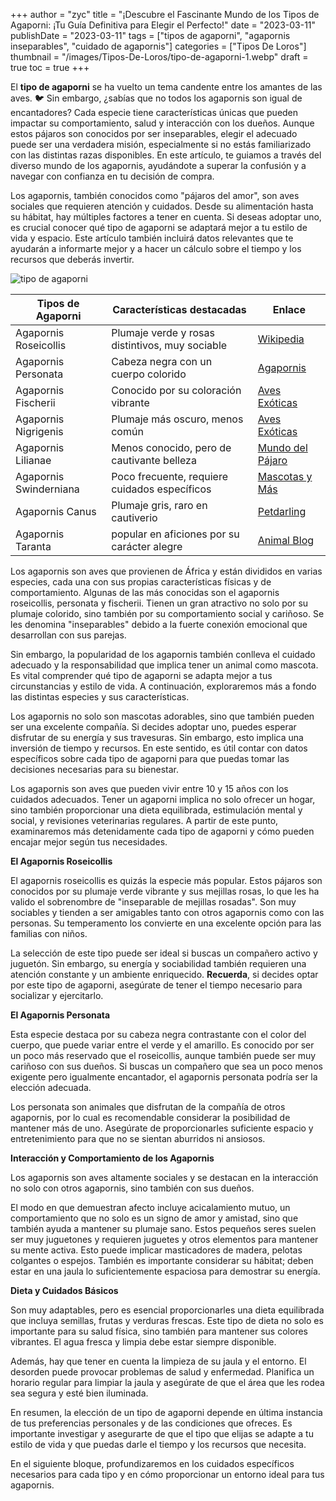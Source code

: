 +++
author = "zyc"
title = "¡Descubre el Fascinante Mundo de los Tipos de Agaporni: ¡Tu Guía Definitiva para Elegir el Perfecto!"
date = "2023-03-11"
publishDate = "2023-03-11"
tags = ["tipos de agaporni", "agapornis inseparables", "cuidado de agapornis"]
categories = ["Tipos De Loros"]
thumbnail = "/images/Tipos-De-Loros/tipo-de-agaporni-1.webp"
draft = true
toc = true
+++


El **tipo de agaporni** se ha vuelto un tema candente entre los amantes de las aves. 🐦 Sin embargo, ¿sabías que no todos los agapornis son igual de encantadores? Cada especie tiene características únicas que pueden impactar su comportamiento, salud y interacción con los dueños. Aunque estos pájaros son conocidos por ser inseparables, elegir el adecuado puede ser una verdadera misión, especialmente si no estás familiarizado con las distintas razas disponibles. En este artículo, te guiamos a través del diverso mundo de los agapornis, ayudándote a superar la confusión y a navegar con confianza en tu decisión de compra.

Los agapornis, también conocidos como "pájaros del amor", son aves sociales que requieren atención y cuidados. Desde su alimentación hasta su hábitat, hay múltiples factores a tener en cuenta. Si deseas adoptar uno, es crucial conocer qué tipo de agaporni se adaptará mejor a tu estilo de vida y espacio. Este artículo también incluirá datos relevantes que te ayudarán a informarte mejor y a hacer un cálculo sobre el tiempo y los recursos que deberás invertir.

![tipo de agaporni](/images/Tipos-De-Loros/tipo-de-agaporni-1.webp)

| Tipos de Agaporni           | Características destacadas                        | Enlace                                     |
|----------------------------|--------------------------------------------------|-------------------------------------------|
| Agapornis Roseicollis      | Plumaje verde y rosas distintivos, muy sociable | [Wikipedia](https://es.m.wikipedia.org/wiki/Agapornis)  |
| Agapornis Personata        | Cabeza negra con un cuerpo colorido              | [Agapornis](https://www.agapornishuelva.com/tipos-de-agapornis/)      |
| Agapornis Fischerii        | Conocido por su coloración vibrante              | [Aves Exóticas](https://avesexoticas.org/agapornis/)     |
| Agapornis Nigrigenis      | Plumaje más oscuro, menos común                  | [Aves Exóticas](https://avesexoticas.org/agapornis/)     |
| Agapornis Lilianae        | Menos conocido, pero de cautivante belleza      | [Mundo del Pájaro](https://mundodelpajaro.es/tipos-de-agapornis/)    |
| Agapornis Swinderniana     | Poco frecuente, requiere cuidados específicos     | [Mascotas y Más](https://mascotasymas.net/agapornis)       |
| Agapornis Canus            | Plumaje gris, raro en cautiverio                 | [Petdarling](https://www.petdarling.com/agapornis/)         |
| Agapornis Taranta          | popular en aficiones por su carácter alegre      | [Animal Blog](https://animalblog.es/aves-domesticas/especies/agapornis-guia-completa/) |

Los agapornis son aves que provienen de África y están divididos en varias especies, cada una con sus propias características físicas y de comportamiento. Algunas de las más conocidas son el agapornis roseicollis, personata y fischerii. Tienen un gran atractivo no solo por su plumaje colorido, sino también por su comportamiento social y cariñoso. Se les denomina "inseparables" debido a la fuerte conexión emocional que desarrollan con sus parejas.

Sin embargo, la popularidad de los agapornis también conlleva el cuidado adecuado y la responsabilidad que implica tener un animal como mascota. Es vital comprender qué tipo de agaporni se adapta mejor a tus circunstancias y estilo de vida. A continuación, exploraremos más a fondo las distintas especies y sus características.

Los agapornis no solo son mascotas adorables, sino que también pueden ser una excelente compañía. Si decides adoptar uno, puedes esperar disfrutar de su energía y sus travesuras. Sin embargo, esto implica una inversión de tiempo y recursos. En este sentido, es útil contar con datos específicos sobre cada tipo de agaporni para que puedas tomar las decisiones necesarias para su bienestar.

Los agapornis son aves que pueden vivir entre 10 y 15 años con los cuidados adecuados. Tener un agaporni implica no solo ofrecer un hogar, sino también proporcionar una dieta equilibrada, estimulación mental y social, y revisiones veterinarias regulares. A partir de este punto, examinaremos más detenidamente cada tipo de agaporni y cómo pueden encajar mejor según tus necesidades.

**El Agapornis Roseicollis**

El agapornis roseicollis es quizás la especie más popular. Estos pájaros son conocidos por su plumaje verde vibrante y sus mejillas rosas, lo que les ha valido el sobrenombre de "inseparable de mejillas rosadas". Son muy sociables y tienden a ser amigables tanto con otros agapornis como con las personas. Su temperamento los convierte en una excelente opción para las familias con niños.

La selección de este tipo puede ser ideal si buscas un compañero activo y juguetón. Sin embargo, su energía y sociabilidad también requieren una atención constante y un ambiente enriquecido. **Recuerda**, si decides optar por este tipo de agaporni, asegúrate de tener el tiempo necesario para socializar y ejercitarlo.

**El Agapornis Personata**

Esta especie destaca por su cabeza negra contrastante con el color del cuerpo, que puede variar entre el verde y el amarillo. Es conocido por ser un poco más reservado que el roseicollis, aunque también puede ser muy cariñoso con sus dueños. Si buscas un compañero que sea un poco menos exigente pero igualmente encantador, el agapornis personata podría ser la elección adecuada.

Los personata son animales que disfrutan de la compañía de otros agapornis, por lo cual es recomendable considerar la posibilidad de mantener más de uno. Asegúrate de proporcionarles suficiente espacio y entretenimiento para que no se sientan aburridos ni ansiosos.

**Interacción y Comportamiento de los Agapornis**

Los agapornis son aves altamente sociales y se destacan en la interacción no solo con otros agapornis, sino también con sus dueños. 

El modo en que demuestran afecto incluye acicalamiento mutuo, un comportamiento que no solo es un signo de amor y amistad, sino que también ayuda a mantener su plumaje sano. Estos pequeños seres suelen ser muy juguetones y requieren juguetes y otros elementos para mantener su mente activa. Esto puede implicar masticadores de madera, pelotas colgantes o espejos. También es importante considerar su hábitat; deben estar en una jaula lo suficientemente espaciosa para demostrar su energía.

**Dieta y Cuidados Básicos**

Son muy adaptables, pero es esencial proporcionarles una dieta equilibrada que incluya semillas, frutas y verduras frescas. Este tipo de dieta no solo es importante para su salud física, sino también para mantener sus colores vibrantes. El agua fresca y limpia debe estar siempre disponible.

Además, hay que tener en cuenta la limpieza de su jaula y el entorno. El desorden puede provocar problemas de salud y enfermedad. Planifica un horario regular para limpiar la jaula y asegúrate de que el área que les rodea sea segura y esté bien iluminada.

En resumen, la elección de un tipo de agaporni depende en última instancia de tus preferencias personales y de las condiciones que ofreces. Es importante investigar y asegurarte de que el tipo que elijas se adapte a tu estilo de vida y que puedas darle el tiempo y los recursos que necesita.

En el siguiente bloque, profundizaremos en los cuidados específicos necesarios para cada tipo y en cómo proporcionar un entorno ideal para tus agapornis.
